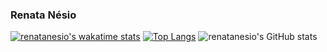 ### Renata Nésio

[![renatanesio's wakatime stats](https://github-readme-stats.vercel.app/api/wakatime?username=renatanesio)](https://github.com/anuraghazra/github-readme-stats)
[![Top Langs](https://github-readme-stats.vercel.app/api/top-langs/?username=renatanesio&layout=compact)](https://github.com/anuraghazra/github-readme-stats)
![renatanesio's GitHub stats](https://github-readme-stats.vercel.app/api?username=renatanesio&show_icons=true&theme=tokyonight)




<!--
**renatanesio/renatanesio** is a ✨ _special_ ✨ repository because its `README.md` (this file) appears on your GitHub profile.

Here are some ideas to get you started:

- 🔭 I’m currently working on ...
- 🌱 I’m currently learning ...
- 👯 I’m looking to collaborate on ...
- 🤔 I’m looking for help with ...
- 💬 Ask me about ...
- 📫 How to reach me: ...
- 😄 Pronouns: ...
- ⚡ Fun fact: ...
-->
